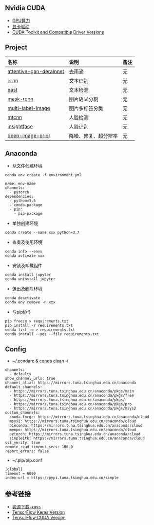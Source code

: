 ## Nvidia CUDA
- [GPU算力](https://developer.nvidia.com/cuda-gpus)
- [显卡驱动](https://www.geforce.com/drivers)
- [CUDA Toolkit and Compatible Driver Versions](https://docs.nvidia.com/deploy/cuda-compatibility/index.html)

## Project
| 名称 | 说明 | 备注 |
| :----- | :----- | :----- |
| [attentive-gan-derainnet](https://github.com/MaybeShewill-CV/attentive-gan-derainnet) | 去雨滴 | 无 |
| [crnn](https://github.com/MaybeShewill-CV/CRNN_Tensorflow) | 文本识别 | 无 |
| [east](https://github.com/argman/EAST) | 文本检测 | 无 |
| [mask-rcnn](https://github.com/matterport/Mask_RCNN) | 图片语义分割 | 无 |
| [multi-label-image](https://github.com/suraj-deshmukh/Keras-Multi-Label-Image-Classification) | 图片多标签分类 | 无 |
| [mtcnn](https://github.com/AITTSMD/MTCNN-Tensorflow) | 人脸检测 | 无 |
| [insightface](https://github.com/auroua/InsightFace_TF) | 人脸识别 | 无 |
| [deep-image-prior](https://github.com/DmitryUlyanov/deep-image-prior) | 降噪、修复、超分辨率 | 无 |


## Anaconda
- 从文件创建环境
```
conda env create -f environment.yml

name: env-name
channels:
  - pytorch
dependencies:
  - python=3.6
  - conda-package
  - pip:
    - pip-package

```
- 单独创建环境
```
conda create --name xxx python=3.7
```
- 查看及使用环境
```
conda info --envs
conda activate xxx
```
- 安装及卸载组件
```
conda install jupyter
conda uninstall jupyter
```
- 退出及删除环境
```
conda deactivate
conda env remove -n xxx
```
- 与pip协作
```
pip freeze > requirements.txt
pip install -r requirements.txt
conda list -e > requirements.txt
conda install --yes --file requirements.txt
```

## Config
- ~/.condarc & conda clean -i
```
channels:
  - defaults
show_channel_urls: true
channel_alias: https://mirrors.tuna.tsinghua.edu.cn/anaconda
default_channels:
  - https://mirrors.tuna.tsinghua.edu.cn/anaconda/pkgs/main
  - https://mirrors.tuna.tsinghua.edu.cn/anaconda/pkgs/free
  - https://mirrors.tuna.tsinghua.edu.cn/anaconda/pkgs/r
  - https://mirrors.tuna.tsinghua.edu.cn/anaconda/pkgs/pro
  - https://mirrors.tuna.tsinghua.edu.cn/anaconda/pkgs/msys2
custom_channels:
  conda-forge: https://mirrors.tuna.tsinghua.edu.cn/anaconda/cloud
  msys2: https://mirrors.tuna.tsinghua.edu.cn/anaconda/cloud
  bioconda: https://mirrors.tuna.tsinghua.edu.cn/anaconda/cloud
  menpo: https://mirrors.tuna.tsinghua.edu.cn/anaconda/cloud
  pytorch: https://mirrors.tuna.tsinghua.edu.cn/anaconda/cloud
  simpleitk: https://mirrors.tuna.tsinghua.edu.cn/anaconda/cloud
ssl_verify: true
remote_read_timeout_secs: 100.0
report_errors: false
```
- ~/.pip/pip.conf
```
[global]
timeout = 6000
index-url = https://pypi.tuna.tsinghua.edu.cn/simple
```

## 参考链接
- [资源下载-xavs](https://pan.baidu.com/s/1ADu8Qevh95qtWQPsDBuUpA#xavs)
- [TensorFlow Keras Version](https://docs.floydhub.com/guides/environments/)
- [TensorFlow CUDA Version](https://tensorflow.google.cn/install/source)

